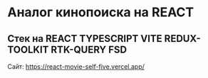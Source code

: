 # Аналог кинопоиска на REACT

## Стек на REACT TYPESCRIPT VITE REDUX-TOOLKIT RTK-QUERY FSD

Сайт: https://react-movie-self-five.vercel.app/
